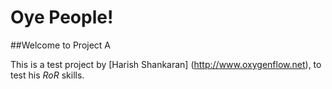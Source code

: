 
Oye People!
====
##Welcome to Project A

This is a test project by 
[Harish Shankaran] (http://www.oxygenflow.net), to test his *RoR* skills.
